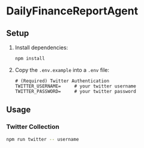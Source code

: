 # DailyFinanceReportAgent

## Setup

1. Install dependencies:
   ```bash
   npm install
   ```

2. Copy the `.env.example` into a `.env` file:
   ```properties
   # (Required) Twitter Authentication
   TWITTER_USERNAME=     # your twitter username
   TWITTER_PASSWORD=     # your twitter password

   ```

## Usage

### Twitter Collection
```bash
npm run twitter -- username